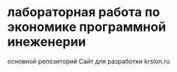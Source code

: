 # лабораторная работа по экономике программной инеженерии
основной репозиторий
Сайт для разработки krslon.ru